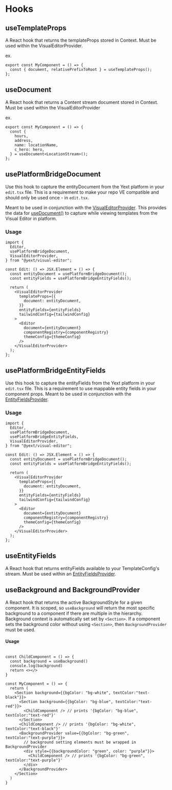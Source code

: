 # Hooks

## useTemplateProps

A React hook that returns the templateProps stored in Context. Must be used within the VisualEditorProvider.

ex.

```tsx
export const MyComponent = () => {
  const { document, relativePrefixToRoot } = useTemplateProps();
};
```

## useDocument

A React hook that returns a Content stream document stored in Context. Must be used within the VisualEditorProvider

ex.

```tsx
export const MyComponent = () => {
  const {
    hours,
    address,
    name: locationName,
    c_hero: hero,
  } = useDocument<LocationStream>();
};
```

## usePlatformBridgeDocument

Use this hook to capture the entityDocument from the Yext platform in your `edit.tsx` file.
This is a requirement to make your repo VE compatible and should only be used once - in `edit.tsx`.

Meant to be used in conjunction with the [VisualEditorProvider](../utils/README.md#visualeditorprovider). This provides the data for [useDocument()](#usedocument) to capture while viewing templates from the Visual Editor in platform.

### Usage

```tsx
import {
  Editor,
  usePlatformBridgeDocument,
  VisualEditorProvider,
} from "@yext/visual-editor";

const Edit: () => JSX.Element = () => {
  const entityDocument = usePlatformBridgeDocument();
  const entityFields = usePlatformBridgeEntityFields();

  return (
    <VisualEditorProvider
      templateProps={{
        document: entityDocument,
      }}
      entityFields={entityFields}
      tailwindConfig={tailwindConfig}
    >
      <Editor
        document={entityDocument}
        componentRegistry={componentRegistry}
        themeConfig={themeConfig}
      />
    </VisualEditorProvider>
  );
};
```

## usePlatformBridgeEntityFields

Use this hook to capture the entityFields from the Yext platform in your `edit.tsx` file.
This is a requirement to use mappable entity fields in your component props.
Meant to be used in conjunction with the [EntityFieldsProvider](#entityfieldsprovider).

### Usage

```tsx
import {
  Editor,
  usePlatformBridgeDocument,
  usePlatformBridgeEntityFields,
  VisualEditorProvider,
} from "@yext/visual-editor";

const Edit: () => JSX.Element = () => {
  const entityDocument = usePlatformBridgeDocument();
  const entityFields = usePlatformBridgeEntityFields();

  return (
    <VisualEditorProvider
      templateProps={{
        document: entityDocument,
      }}
      entityFields={entityFields}
      tailwindConfig={tailwindConfig}
    >
      <Editor
        document={entityDocument}
        componentRegistry={componentRegistry}
        themeConfig={themeConfig}
      />
    </VisualEditorProvider>
  );
};
```

## useEntityFields

A React hook that returns entityFields available to your TemplateConfig's stream. Must be used within an [EntityFieldsProvider](#entityfieldsprovider).

## useBackground and BackgroundProvider

A React hook that returns the active BackgroundStyle for a given component. It is scoped, so `useBackground` will return the most specific
background to a component if there are multiple in the hierarchy. Background context is automatically set
set by `<Section>`. If a component sets the background color without using `<Section>`, then `BackgroundProvider` must be used.

#### Usage

```tsx

const ChildComponent = () => {
  const background = useBackground()
  console.log(background)
  return <></>
}

const MyComponent = () => {
  return (
    <Section background={{bgColor: "bg-white", textColor:"text-black"}}>
      <Section background={{bgColor: "bg-blue", textColor:"text-red"}}>
        <ChildComponent /> // prints '{bgColor: "bg-blue", textColor:"text-red"}'
      </Section>
      <ChildComponent /> // prints '{bgColor: "bg-white", textColor:"text-black"}'
      <BackgroundProvider value={{bgColor: "bg-green", textColor:"text-purple"}}>
        // background setting elements must be wrapped in BackgroundProvider
        <div style={{backgroundColor: "green", color: "purple"}}>
          <ChildComponent /> // prints '{bgColor: "bg-green", textColor:"text-purple"}'
        </div>
      </BackgroundProvider>
    </Section>
  )
}
```

